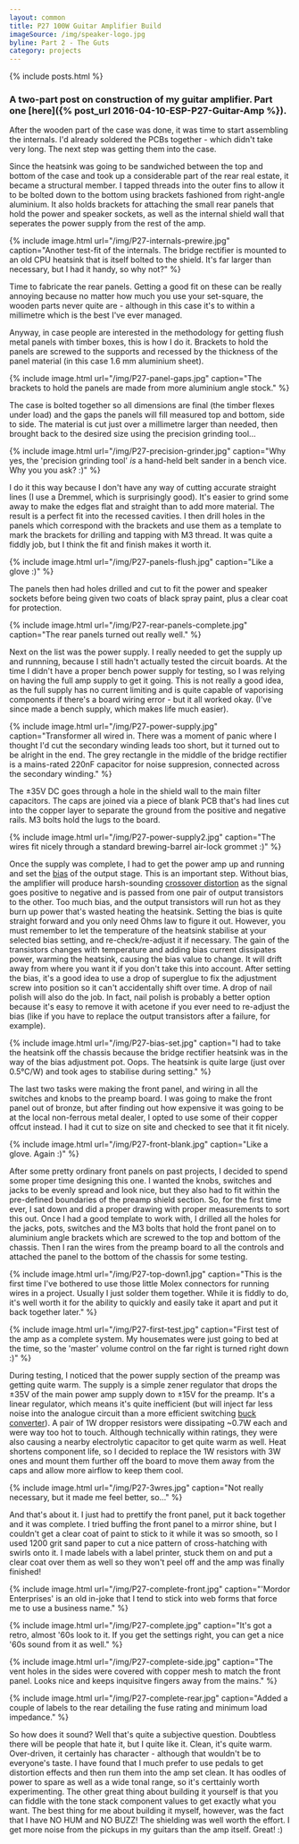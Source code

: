 ```yaml
---
layout: common
title: P27 100W Guitar Amplifier Build
imageSource: /img/speaker-logo.jpg
byline: Part 2 - The Guts
category: projects
---
```


{% include posts.html %}

### A two-part post on construction of my guitar amplifier. Part one [here]({% post_url 2016-04-10-ESP-P27-Guitar-Amp %}).

After the wooden part of the case was done, it was time to start assembling the internals. I'd already soldered the PCBs together - which didn't take very long. The next step was getting them into the case.

Since the heatsink was going to be sandwiched between the top and bottom of the case and took up a considerable part of the rear real estate, it became a structural member. I tapped threads into the outer fins to allow it to be bolted down to the bottom using brackets fashioned from right-angle aluminium. It also holds brackets for attaching the small rear panels that hold the power and speaker sockets, as well as the internal shield wall that seperates the power supply from the rest of the amp.

{% include image.html url="/img/P27-internals-prewire.jpg" caption="Another test-fit of the internals. The bridge rectifier is mounted to an old CPU heatsink that is itself bolted to the shield. It's far larger than necessary, but I had it handy, so why not?" %}

Time to fabricate the rear panels. Getting a good fit on these can be really annoying because no matter how much you use your set-square, the wooden parts never quite are - although in this case it's to within a millimetre which is the best I've ever managed.

Anyway, in case people are interested in the methodology for getting flush metal panels with timber boxes, this is how I do it. Brackets to hold the panels are screwed to the supports and recessed by the thickness of the panel material (in this case 1.6 mm aluminium sheet).

{% include image.html url="/img/P27-panel-gaps.jpg" caption="The brackets to hold the panels are made from more aluminium angle stock." %}

The case is bolted together so all dimensions are final (the timber flexes under load) and the gaps the panels will fill measured top and bottom, side to side. The material is cut just over a millimetre larger than needed, then brought back to the desired size using the precision grinding tool...

{% include image.html url="/img/P27-precision-grinder.jpg" caption="Why yes, the 'precision grinding tool' <i>is</i> a hand-held belt sander in a bench vice. Why you you ask? :)" %}

I do it this way because I don't have any way of cutting accurate straight lines (I use a Dremmel, which is surprisingly good). It's easier to grind some away to make the edges flat and straight than to add more material. The result is a perfect fit into the recessed cavities. I then drill holes in the panels which correspond with the brackets and use them as a template to mark the brackets for drilling and tapping with M3 thread. It was quite a fiddly job, but I think the fit and finish makes it worth it.

{% include image.html url="/img/P27-panels-flush.jpg" caption="Like a glove :)" %}

The panels then had holes drilled and cut to fit the power and speaker sockets before being given two coats of black spray paint, plus a clear coat for protection.

{% include image.html url="/img/P27-rear-panels-complete.jpg" caption="The rear panels turned out really well." %}

Next on the list was the power supply. I really needed to get the supply up and runnning, because I still hadn't actually tested the circuit boards. At the time I didn't have a proper bench power supply for testing, so I was relying on having the full amp supply to get it going. This is not really a good idea, as the full supply has no current limiting and is quite capable of vaporising components if there's a board wiring error - but it all worked okay. (I've since made a bench supply, which makes life much easier).

{% include image.html url="/img/P27-power-supply.jpg" caption="Transformer all wired in. There was a moment of panic where I thought I'd cut the secondary winding leads too short, but it turned out to be alright in the end. The grey rectangle in the middle of the bridge rectifier is a mains-rated 220nF capacitor for noise suppresion, connected across the secondary winding." %}

The &#177;35V DC goes through a hole in the shield wall to the main filter capacitors. The caps are joined via a piece of blank PCB that's had lines cut into the copper layer to separate the ground from the positive and negative rails. M3 bolts hold the lugs to the board.

{% include image.html url="/img/P27-power-supply2.jpg" caption="The wires fit nicely through a standard brewing-barrel air-lock grommet :)" %}

Once the supply was complete, I had to get the power amp up and running and set the [bias](https://en.wikipedia.org/wiki/Biasing) of the output stage. This is an important step. Without bias, the amplifier will produce harsh-sounding [crossover distortion](http://sound.westhost.com/amp-sound.htm) as the signal goes positive to negative and is passed from one pair of output transistors to the other. Too much bias, and the output transistors will run hot as they burn up power that's wasted heating the heatsink. Setting the bias is quite straight forward and you only need Ohms law to figure it out. However, you must remember to let the temperature of the heatsink stabilise at your selected bias setting, and re-check/re-adjust it if necessary. The gain of the transistors changes with temperature and adding bias current dissipates power, warming the heatsink, causing the bias value to change. It will drift away from where you want it if you don't take this into account. After setting the bias, it's a good idea to use a drop of superglue to fix the adjustment screw into position so it can't accidentally shift over time. A drop of nail polish will also do the job. In fact, nail polish is probably a better option because it's easy to remove it with acetone if you ever need to re-adjust the bias (like if you have to replace the output transistors after a failure, for example).

{% include image.html url="/img/P27-bias-set.jpg" caption="I had to take the heatsink off the chassis because the bridge rectifier heatsink was in the way of the bias adjustment pot. Oops. The heatsink is quite large (just over 0.5&#176;C/W) and took ages to stabilise during setting." %}

The last two tasks were making the front panel, and wiring in all the switches and knobs to the preamp board. I was going to make the front panel out of bronze, but after finding out how expensive it was going to be at the local non-ferrous metal dealer, I opted to use some of their copper offcut instead. I had it cut to size on site and checked to see that it fit nicely.

{% include image.html url="/img/P27-front-blank.jpg" caption="Like a glove. Again :)" %}

After some pretty ordinary front panels on past projects, I decided to spend some proper time designing this one. I wanted the knobs, switches and jacks to be evenly spread and look nice, but they also had to fit within the pre-defined boundaries of the preamp shield section. So, for the first time ever, I sat down and did a proper drawing with proper measurements to sort this out. Once I had a good template to work with, I drilled all the holes for the jacks, pots, switches and the M3 bolts that hold the front panel on to aluminium angle brackets which are screwed to the top and bottom of the chassis. Then I ran the wires from the preamp board to all the controls and attached the panel to the bottom of the chassis for some testing.

{% include image.html url="/img/P27-top-down1.jpg" caption="This is the first time I've bothered to use those little Molex connectors for running wires in a project. Usually I just solder them together. While it is fiddly to do, it's well worth it for the ability to quickly and easily take it apart and put it back together later." %}

{% include image.html url="/img/P27-first-test.jpg" caption="First test of the amp as a complete system. My housemates were just going to bed at the time, so the 'master' volume control on the far right is turned right down :)" %}

During testing, I noticed that the power supply section of the preamp was getting quite warm. The supply is a simple zener regulator that drops the &#177;35V of the main power amp supply down to &#177;15V for the preamp. It's a linear regulator, which means it's quite inefficient (but will inject far less noise into the analogue circuit than a more efficient switching [buck converter](https://en.wikipedia.org/wiki/Buck_converter)). A pair of 1W dropper resistors were dissipating ~0.7W each and were way too hot to touch. Although technically within ratings, they were also causing a nearby electrolytic capacitor to get quite warm as well. Heat shortens component life, so I decided to replace the 1W resistors with 3W ones and mount them further off the board to move them away from the caps and allow more airflow to keep them cool.

{% include image.html url="/img/P27-3wres.jpg" caption="Not really necessary, but it made me feel better, so..." %}

And that's about it. I just had to prettify the front panel, put it back together and it was complete. I tried buffing the front panel to a mirror shine, but I couldn't get a clear coat of paint to stick to it while it was so smooth, so I used 1200 grit sand paper to cut a nice pattern of cross-hatching with swirls onto it. I made labels with a label printer, stuck them on and put a clear coat over them as well so they won't peel off and the amp was finally finished!

{% include image.html url="/img/P27-complete-front.jpg" caption="'Mordor Enterprises' is an old in-joke that I tend to stick into web forms that force me to use a business name." %}


{% include image.html url="/img/P27-complete.jpg" caption="It's got a retro, almost '60s look to it. If you get the settings right, you can get a nice '60s sound from it as well." %}


{% include image.html url="/img/P27-complete-side.jpg" caption="The vent holes in the sides were covered with copper mesh to match the front panel. Looks nice and keeps inquisitve fingers away from the mains." %}

{% include image.html url="/img/P27-complete-rear.jpg" caption="Added a couple of labels to the rear detailing the fuse rating and minimum load impedance." %}

So how does it sound? Well that's quite a subjective question. Doubtless there will be people that hate it, but I quite like it. Clean, it's quite warm. Over-driven, it certainly has character - although that wouldn't be to everyone's taste. I have found that I much prefer to use pedals to get distortion effects and then run them into the amp set clean. It has oodles of power to spare as well as a wide tonal range, so it's certtainly worth experimenting. The other great thing about building it yourself is that you can fiddle with the tone stack component values to get exactly what you want. The best thing for me about building it myself, however, was the fact that I have NO HUM and NO BUZZ! The shielding was well worth the effort. I get more noise from the pickups in my guitars than the amp itself. Great! :)
